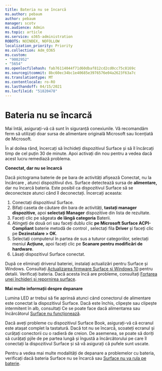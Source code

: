 ```yaml
---
title: Bateria nu se încarcă
ms.author: pebaum
author: pebaum
manager: scotv
ms.audience: Admin
ms.topic: article
ms.service: o365-administration
ROBOTS: NOINDEX, NOFOLLOW
localization_priority: Priority
ms.collection: Adm_O365
ms.custom:
- "9002952"
- "5654"
ms.openlocfilehash: fab76114044f71d60dbaf812cd2cd0cc75c8169c
ms.sourcegitcommit: 8bc60ec34bc1e40685e3976576e04a2623f63a7c
ms.translationtype: MT
ms.contentlocale: ro-RO
ms.lasthandoff: 04/15/2021
ms.locfileid: "51820478"
---
```

# <a name="battery-wont-charge"></a>Bateria nu se încarcă

Mai întâi, asigurați-vă că sunt în siguranță conexiunile. Vă recomandăm ferm să utilizați doar sursa de alimentare originală Microsoft sau licențiată de Microsoft.

În al doilea rând, încercați să închideți dispozitivul Surface și să îl încărcați timp de cel puțin 30 de minute. Apoi activați din nou pentru a vedea dacă acest lucru remediază problema.

**Conectat, dar nu se încarcă**

Dacă pictograma baterie de pe bara de activități afișează Conectat, nu la încărcare , atunci dispozitivul dvs. Surface detectează sursa de **alimentare,** dar nu încarcă bateria. Este posibil ca dispozitivul Surface să se deconecteze atunci când îl deconectați. Încercați aceasta:

1. Conectați dispozitivul Surface.
2. Bifați caseta de căutare din bara de activități, **tastați manager dispozitive**, apoi **selectați Manager** dispozitive din lista de rezultate.
3. Faceți clic pe săgeata **de lângă categoria** Baterii.
4. Atingeți de două ori sau faceți dublu clic **pe Microsoft Surface ACPI-Compliant** baterie metodă de control , selectați fila **Driver** și faceți clic pe **Dezinstalare > OK**.
5. Selectați computerul în partea de sus a tuturor categoriilor, selectați meniul **Acțiune,** apoi faceți clic pe **Scanare pentru modificări de hardware**.
6. Lăsați dispozitivul Surface conectat.

După ce eliminați driverul bateriei, instalați actualizări pentru Surface și Windows. Consultați [Actualizarea firmware Surface și Windows 10](https://support.microsoft.com/help/4023505) pentru detalii. Verificați bateria. Dacă acesta încă are probleme, consultați [Forțarea unei închideri și repornirea surface](https://support.microsoft.com/help/4036280/surface-force-a-shut-down-and-restart-your-surface).

**Mai multe informații despre depanare**

Lumina LED ar trebui să fie aprinsă atunci când conectorul de alimentare este conectat la dispozitivul Surface. Dacă este închis, clipește sau clipește intermitent în alb, consultați Ce se poate face dacă alimentarea sau încărcătorul [Surface nu funcționează](https://support.microsoft.com/help/4484763/surface-fix-issues-with-your-power-supply). 

Dacă aveți probleme cu dispozitivul Surface Book, asigurați-vă că ecranul este atașat complet la tastatură. Dacă tot nu se încarcă, scoateți ecranul și curățați conectorii cu o radieră de creion. De asemenea, se poate să doriți să curățați pjile de pe partea lungă și îngustă a încărcătorului pe care îl conectați la dispozitivul Surface și să vă asigurați că pufele sunt uscate.

Pentru a vedea mai multe modalități de depanare a problemelor cu bateria, verificați dacă bateria Surface nu se încarcă sau [Surface nu va rula pe baterie](https://support.microsoft.com/help/4023536/surface-surface-battery-wont-charge).
